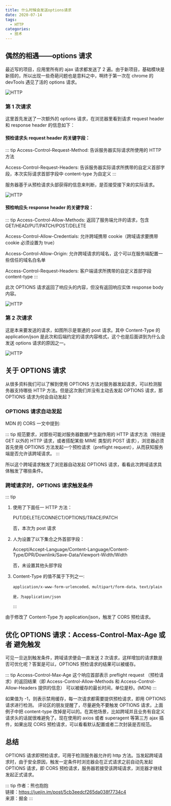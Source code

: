 ```yaml
---
title: 什么时候会发送options请求
date: 2020-07-14
tags:
  - HTTP
categories:
  - 技术
---
```


## 偶然的相遇——options 请求

最近写的项目，应用里所有的 ajax 请求都发送了 2 遍。由于新项目，基础模块是新搭的，所以出现一些奇葩问题也是意料之中，啊终于第一次在 chrome 的 devTools 遇见了活的 options 请求。

![HTTP](https://6368-chenjie-blog-88b4b7-1302547066.tcb.qcloud.la/blogs/技术/20200714/1.png)

### 第 1 次请求

这里首先发送了一次额外的 options 请求，在浏览器里看到请求 request header 和 response header 的信息如下：

#### 预检请求头 request header 的关键字段：

::: tip
Access-Control-Request-Method: 告诉服务器实际请求所使用的 HTTP 方法

Access-Control-Request-Headers: 告诉服务器实际请求所携带的自定义首部字段，本次实际请求首部字段中 content-type 为自定义
:::

服务器基于从预检请求头部获得的信息来判断，是否接受接下来的实际请求。

![HTTP](https://6368-chenjie-blog-88b4b7-1302547066.tcb.qcloud.la/blogs/技术/20200714/2.png)

#### 预检响应头 response header 的关键字段：

::: tip
Access-Control-Allow-Methods: 返回了服务端允许的请求，包含 GET/HEAD/PUT/PATCH/POST/DELETE

Access-Control-Allow-Credentials: 允许跨域携带 cookie（跨域请求要携带 cookie 必须设置为 true）

Access-Control-Allow-Origin: 允许跨域请求的域名，这个可以在服务端配置一些信任的域名白名单

Access-Control-Request-Headers: 客户端请求所携带的自定义首部字段 content-type
:::

此次 OPTIONS 请求返回了响应头的内容，但没有返回响应实体 response body 内容。

![HTTP](https://6368-chenjie-blog-88b4b7-1302547066.tcb.qcloud.la/blogs/技术/20200714/3.png)

### 第 2 次请求

这是本来要发送的请求，如图所示是普通的 post 请求。其中 Content-Type 的 application/json 是此次和后端约定的请求内容格式，这个也是后面讲到为什么会发送 options 请求的原因之一。

![HTTP](https://6368-chenjie-blog-88b4b7-1302547066.tcb.qcloud.la/blogs/技术/20200714/4.png)

## 关于 OPTIONS 请求

从很多资料我们可以了解到使用 OPTIONS 方法对服务器发起请求，可以检测服务器支持哪些 HTTP 方法。但是这次我们并没有主动去发起 OPTIONS 请求，那 OPTIONS 请求为何会自动发起？

### OPTIONS 请求自动发起

MDN 的 CORS 一文中提到:

::: tip
规范要求，对那些可能对服务器数据产生副作用的 HTTP 请求方法（特别是 GET 以外的 HTTP 请求，或者搭配某些 MIME 类型的 POST 请求），浏览器必须首先使用 OPTIONS 方法发起一个预检请求（preflight request），从而获知服务端是否允许该跨域请求。
:::

所以这个跨域请求触发了浏览器自动发起 OPTIONS 请求，看看此次跨域请求具体触发了哪些条件。

### 跨域请求时，OPTIONS 请求触发条件

::: tip

1.  使用了下面任一 HTTP 方法：

    PUT/DELETE/CONNECT/OPTIONS/TRACE/PATCH

    否，本次为 post 请求

2.  人为设置了以下集合之外首部字段：

    Accept/Accept-Language/Content-Language/Content-Type/DPR/Downlink/Save-Data/Viewport-Width/Width

    否，未设置其他头部字段

3.  Content-Type 的值不属于下列之一:

        application/x-www-form-urlencoded、multipart/form-data、text/plain

        是，为application/json

    :::

由于修改了 Content-Type 为 application/json，触发了 CORS 预检请求。

## 优化 OPTIONS 请求：Access-Control-Max-Age 或者 避免触发

可见一旦达到触发条件，跨域请求便会一直发送 2 次请求，这样增加的请求数是否可优化呢？答案是可以，OPTIONS 预检请求的结果可以被缓存。

::: tip
Access-Control-Max-Age 这个响应首部表示 preflight request （预检请求）的返回结果（即 Access-Control-Allow-Methods 和 Access-Control-Allow-Headers 提供的信息） 可以被缓存的最长时间，单位是秒。(MDN)
:::

如果值为 -1，则表示禁用缓存，每一次请求都需要提供预检请求，即用 OPTIONS 请求进行检测。
评论区的朋友提醒了，尽量避免不要触发 OPTIONS 请求，上面例子中把 content-type 改掉是可以的。在其他场景，比如跨域并且业务有自定义请求头的话就很难避免了。现在使用的 axios 或者 superagent 等第三方 ajax 插件，如果出现 CORS 预检请求，可以看看默认配置或者二次封装是否规范。

## 总结

OPTIONS 请求即预检请求，可用于检测服务器允许的 http 方法。当发起跨域请求时，由于安全原因，触发一定条件时浏览器会在正式请求之前自动先发起 OPTIONS 请求，即 CORS 预检请求，服务器若接受该跨域请求，浏览器才继续发起正式请求。

::: tip
作者：熊也抱抱 <br>
链接：https://juejin.im/post/5cb3eedcf265da038f7734c4 <br>
来源：掘金
:::
